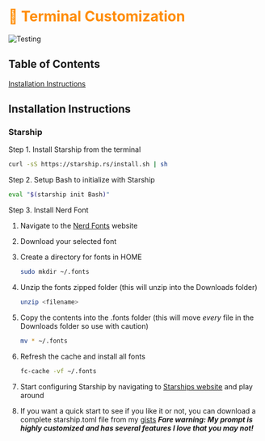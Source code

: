<h1 style="color:#FF8C00">🎃 Terminal Customization</h1>

![Testing](https://i.imgur.com/YRRZIh9.png)

## Table of Contents
[Installation Instructions](#installation-instructions)

## Installation Instructions

### Starship

Step 1. Install Starship from the terminal

```Bash
curl -sS https://starship.rs/install.sh | sh
```

Step 2. Setup Bash to initialize with Starship

```Bash
eval "$(starship init Bash)"
```

Step 3. Install Nerd Font

1. Navigate to the [Nerd Fonts](https://www.nerdfonts.com/font-downloads) website
2. Download your selected font
2. Create a directory for fonts in HOME
    ```Bash
    sudo mkdir ~/.fonts
    ```
4. Unzip the fonts zipped folder (this will unzip into the Downloads folder)
    ```Bash
    unzip <filename> 
    ```
5. Copy the contents into the .fonts folder (this will move _every_ file in the Downloads folder so use with caution)
    ```Bash
    mv * ~/.fonts
    ```
6. Refresh the cache and install all fonts
    ```Bash
    fc-cache -vf ~/.fonts
    ```

7. Start configuring Starship by navigating to [Starships website](https://starship.rs/guide/) and play around
8. If you want a quick start to see if you like it or not, you can download a complete starship.toml file from my [gists](https://gist.github.com/4x32GB/6be49ac127b60019e4d617617c74fc84)
***Fare warning: My prompt is highly customized and has several features I love that you may not!***